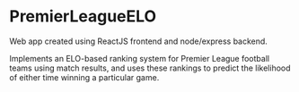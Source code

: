 # PremierLeagueELO

Web app created using ReactJS frontend and node/express backend.

Implements an ELO-based ranking system for Premier League football teams using match results, 
and uses these rankings to predict the likelihood of either time winning a particular game.
